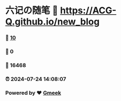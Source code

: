 # 六记の随笔 :link: https://ACG-Q.github.io/new_blog 
### :page_facing_up: [10](https://ACG-Q.github.io/new_blog/tag.html) 
### :speech_balloon: 0 
### :hibiscus: 16468 
### :alarm_clock: 2024-07-24 14:08:07 
### Powered by :heart: [Gmeek](https://github.com/Meekdai/Gmeek)
